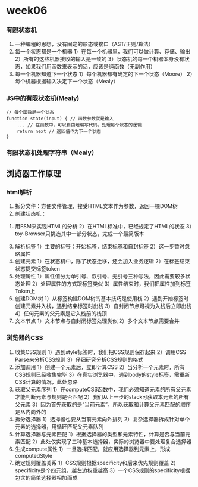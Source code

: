 # week06
### 有限状态机
1. 一种编程的思想，没有固定的形态或接口（AST/正则/算法）
2. 每一个状态都是一个机器
  1）在每一个机器里，我们可以做计算、存储、输出
  2）所有的这些机器接收的输入是一致的
  3）状态机的每一个机器本身没有状态，如果我们用函数来表示的话，应该是纯函数（无副作用）
3. 每一个机器知道下一个状态
  1）每个机器都有确定的下一个状态（Moore）
  2）每个机器根据输入决定下一个状态（Mealy）
### JS中的有限状态机(Mealy)
```
// 每个函数是一个状态
function state(input) { // 函数参数就是输入
    ... // 在函数中，可以自由地编写代码，处理每个状态的逻辑
    return next // 返回值作为下一个状态
}
```
### 有限状态机处理字符串（Mealy）

## 浏览器工作原理
### html解析
1. 拆分文件：方便文件管理，接受HTML文本作为参数，返回一棵DOM树
2. 创建状态机：<br>
1) 用FSM来实现HTML的分析
2）在HTML标准中，已经规定了HTML的状态
3）toy-Browser只挑选其中一部分状态，完成一个最简版本
3. 解析标签
1）主要的标签：开始标签，结束标签和自封标签
2）这一步暂时忽略属性
4. 创建元素
1）在状态机中，除了状态迁移，还会加入业务逻辑
2）在标签结束状态提交标签token
5. 处理属性
1）属性值分为单引号、双引号、无引号三种写法，因此需要较多状态处理
2）处理属性的方式跟标签类似
3）属性结束时，我们把属性加到标签Token上
6. 创建DOM树
1）从标签构建DOM树的基本技巧是使用栈
2）遇到开始标签时创建元素并入栈，遇到结束标签时出栈
3）自封闭节点可视为入栈后立即出栈
4）任何元素的父元素是它入栈前的栈顶
7. 文本节点
1）文本节点与自封闭标签处理类似
2）多个文本节点需要合并

### 浏览器的CSS
1. 收集CSS规则
1）遇到style标签时，我们把CSS规则保存起来
2）调用CSS Parse来分析CSS规则
3）仔细研究分析CSS规则的格式
2. 添加调用
1）创建一个元素后，立即计算CSS
2）当分析一个元素时，所有CSS规则已经收集完毕
3）在真实浏览器中，遇到body的style标签，需重新CSS计算的情况，此处忽略
3. 获取父元素序列
1）在computeCSS函数中，我们必须知道元素的所有父元素才能判断元素与规则是否匹配
2）我们从上一步的stack可获取本元素的所有父元素
3）因为首先获取的是“当前元素”，所以获取和计算父元素匹配的顺序是从内向外的
4. 拆分选择器
1）选择器也要从当前元素向外排列
2）复杂选择器拆成针对单个元素的选择器，用循环匹配父元素队列
5. 计算选择器与元素匹配
1）根据选择器的类型和元素特性，计算是否与当前元素匹配
2）此处仅实现了三种基本选择器，实际的浏览器中要处理复合选择器
6. 生成compute属性
1）一旦选择匹配，就应用选择器到元素上，形成computedStyle
7. 确定规则覆盖关系
1）CSS规则根据specificity和后来优先规则覆盖
2）specificity是个四元组，越左边权重越高
3）一个CSS规则的specificity根据包含的简单选择器相加而成
